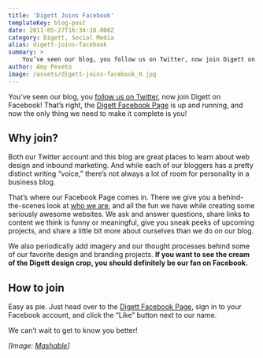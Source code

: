 ```yaml
---
title: 'Digett Joins Facebook'
templateKey: blog-post
date: 2011-05-27T16:34:10.000Z
category: Digett, Social Media
alias: digett-joins-facebook
summary: > 
  	You’ve seen our blog, you follow us on Twitter, now join Digett on Facebook! That’s right, the Digett Facebook Page is up and running, and now the only thing we need to make it complete is you!
author: Amy Peveto
image: /assets/digett-joins-facebook_0.jpg
---
```


You’ve seen our blog, you [follow us on Twitter](http://twitter.com/#!/Digett), now join Digett on Facebook! That’s right, the [Digett Facebook Page](https://www.facebook.com/Digett) is up and running, and now the only thing we need to make it complete is you!

Why join?
---------

Both our Twitter account and this blog are great places to learn about web design and inbound marketing. And while each of our bloggers has a pretty distinct writing “voice,” there’s not always a lot of room for personality in a business blog.

That’s where our Facebook Page comes in. There we give you a behind-the-scenes look at [who we are](/who-we-are/key-players), and all the fun we have while creating some seriously awesome websites. We ask and answer questions, share links to content we think is funny or meaningful, give you sneak peeks of upcoming projects, and share a little bit more about ourselves than we do on our blog.

We also periodically add imagery and our thought processes behind some of our favorite design and branding projects. **If you want to see the cream of the Digett design crop, you should definitely be our fan on Facebook.**

How to join
-----------

Easy as pie. Just head over to the [Digett Facebook Page](https://www.facebook.com/Digett), sign in to your Facebook account, and click the “Like” button next to our name.

We can’t wait to get to know you better!

_\[Image: [Mashable](http://mashable.com/)\]_